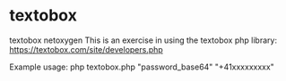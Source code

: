 # textobox
textobox netoxygen
This is an exercise in using the textobox php library:
https://textobox.com/site/developers.php

Example usage:
php textobox.php "password_base64" "+41xxxxxxxxx"
